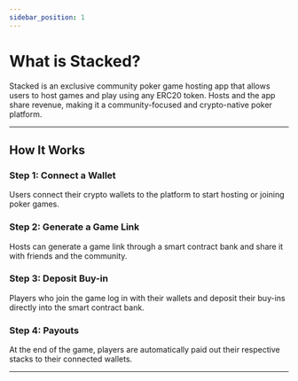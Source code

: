 ```yaml
---
sidebar_position: 1
---
```


# What is Stacked?

Stacked is an exclusive community poker game hosting app that allows users to host games and play using any ERC20 token. Hosts and the app share revenue, making it a community-focused and crypto-native poker platform.

---

## How It Works

### Step 1: Connect a Wallet

Users connect their crypto wallets to the platform to start hosting or joining poker games.

### Step 2: Generate a Game Link

Hosts can generate a game link through a smart contract bank and share it with friends and the community.

### Step 3: Deposit Buy-in

Players who join the game log in with their wallets and deposit their buy-ins directly into the smart contract bank.

### Step 4: Payouts

At the end of the game, players are automatically paid out their respective stacks to their connected wallets.

---

